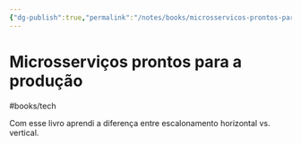 ```yaml
---
{"dg-publish":true,"permalink":"/notes/books/microsservicos-prontos-para-a-producao/","tags":["books"]}
---
```



# Microsserviços prontos para a produção

#books/tech 

Com esse livro aprendi a diferença entre escalonamento horizontal vs. vertical.
